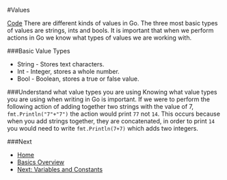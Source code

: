 #Values

[Code](./values.go)
There are different kinds of values in Go. The three most basic types of values are strings, ints and bools. It is important that when we perform actions in Go we know what types of values we are working with.

###Basic Value Types
* String - Stores text characters.
* Int - Integer, stores a whole number.
* Bool - Boolean, stores a true or false value.

###Understand what value types you are using
Knowing what value types you are using when writing in Go is important. If we were to perform the following action of adding together two strings with the value of 7, `fmt.Println("7"+"7")` the action would print `77` not `14`.
This occurs because when you add strings together, they are concatenated, in order to print `14` you would need to write `fmt.Println(7+7)` which adds two integers.

###Next

* [Home](../../README.md)
* [Basics Overview](../basics.md)
* [Next: Variables and Constants](../vars-consts/vars-consts.md)
